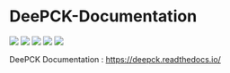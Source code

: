 # DeePCK-Documentation

![](https://img.shields.io/badge/build-passing-brightgreen.svg) ![](https://img.shields.io/github/release/Seauagain/DeePCK-Documentation.svg) ![](https://readthedocs.org/projects/deepck/badge/?version=latest) ![](img.shields.io/github/last-commit/Seauagain/DeePCK-Documentation?color=orange) ![](https://img.shields.io/badge/Made%20with-Sphinx-1f425f.svg) 

DeePCK Documentation : https://deepck.readthedocs.io/
